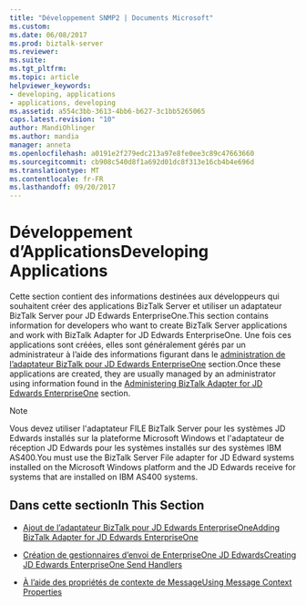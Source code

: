 ```yaml
---
title: "Développement SNMP2 | Documents Microsoft"
ms.custom: 
ms.date: 06/08/2017
ms.prod: biztalk-server
ms.reviewer: 
ms.suite: 
ms.tgt_pltfrm: 
ms.topic: article
helpviewer_keywords:
- developing, applications
- applications, developing
ms.assetid: a554c3bb-3613-4bb6-b627-3c1bb5265065
caps.latest.revision: "10"
author: MandiOhlinger
ms.author: mandia
manager: anneta
ms.openlocfilehash: a0191e2f279edc213a97e8fe0ee3c89c47663660
ms.sourcegitcommit: cb908c540d8f1a692d01dc8f313e16cb4b4e696d
ms.translationtype: MT
ms.contentlocale: fr-FR
ms.lasthandoff: 09/20/2017
---
```

# <a name="developing-applications"></a><span data-ttu-id="bb0aa-102">Développement d’Applications</span><span class="sxs-lookup"><span data-stu-id="bb0aa-102">Developing Applications</span></span>
<span data-ttu-id="bb0aa-103">Cette section contient des informations destinées aux développeurs qui souhaitent créer des applications BizTalk Server et utiliser un adaptateur BizTalk Server pour JD Edwards EnterpriseOne.</span><span class="sxs-lookup"><span data-stu-id="bb0aa-103">This section contains information for developers who want to create BizTalk Server applications and work with BizTalk Adapter for JD Edwards EnterpriseOne.</span></span> <span data-ttu-id="bb0aa-104">Une fois ces applications sont créées, elles sont généralement gérés par un administrateur à l’aide des informations figurant dans le [administration de l’adaptateur BizTalk pour JD Edwards EnterpriseOne](../core/administering-biztalk-adapter-for-jd-edwards-enterpriseone.md) section.</span><span class="sxs-lookup"><span data-stu-id="bb0aa-104">Once these applications are created, they are usually managed by an administrator using information found in the [Administering BizTalk Adapter for JD Edwards EnterpriseOne](../core/administering-biztalk-adapter-for-jd-edwards-enterpriseone.md) section.</span></span>  
  
> [!NOTE]
>  <span data-ttu-id="bb0aa-105">Vous devez utiliser l'adaptateur FILE BizTalk Server pour les systèmes JD Edwards installés sur la plateforme Microsoft Windows et l'adaptateur de réception JD Edwards pour les systèmes installés sur des systèmes IBM AS400.</span><span class="sxs-lookup"><span data-stu-id="bb0aa-105">You must use the BizTalk Server File adapter for JD Edward systems installed on the Microsoft Windows platform and the JD Edwards receive for systems that are installed on IBM AS400 systems.</span></span>  
  
## <a name="in-this-section"></a><span data-ttu-id="bb0aa-106">Dans cette section</span><span class="sxs-lookup"><span data-stu-id="bb0aa-106">In This Section</span></span>  
  
-   [<span data-ttu-id="bb0aa-107">Ajout de l’adaptateur BizTalk pour JD Edwards EnterpriseOne</span><span class="sxs-lookup"><span data-stu-id="bb0aa-107">Adding BizTalk Adapter for JD Edwards EnterpriseOne</span></span>](../core/adding-biztalk-adapter-for-jd-edwards-enterpriseone.md)  
  
-   [<span data-ttu-id="bb0aa-108">Création de gestionnaires d’envoi de EnterpriseOne JD Edwards</span><span class="sxs-lookup"><span data-stu-id="bb0aa-108">Creating JD Edwards EnterpriseOne Send Handlers</span></span>](../core/creating-jd-edwards-enterpriseone-send-handlers.md)  
  
-   [<span data-ttu-id="bb0aa-109">À l’aide des propriétés de contexte de Message</span><span class="sxs-lookup"><span data-stu-id="bb0aa-109">Using Message Context Properties</span></span>](../core/using-message-context-properties1.md)